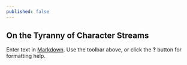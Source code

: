 ```yaml
---
published: false
---
```

## On the Tyranny of Character Streams

Enter text in [Markdown](http://daringfireball.net/projects/markdown/). Use the toolbar above, or click the **?** button for formatting help.
